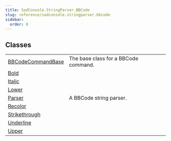 ```yaml
---
title: SadConsole.StringParser.BBCode
slug: reference/sadconsole.stringparser.bbcode
sidebar:
  order: 0
---
```

## Classes

| | |
| --- | --- |
| [BBCodeCommandBase](../sadconsole.stringparser.bbcode.bbcodecommandbase/) | The base class for a BBCode command. |
| [Bold](../sadconsole.stringparser.bbcode.bold/) |  |
| [Italic](../sadconsole.stringparser.bbcode.italic/) |  |
| [Lower](../sadconsole.stringparser.bbcode.lower/) |  |
| [Parser](../sadconsole.stringparser.bbcode.parser/) | A BBCode string parser. |
| [Recolor](../sadconsole.stringparser.bbcode.recolor/) |  |
| [Strikethrough](../sadconsole.stringparser.bbcode.strikethrough/) |  |
| [Underline](../sadconsole.stringparser.bbcode.underline/) |  |
| [Upper](../sadconsole.stringparser.bbcode.upper/) |  |